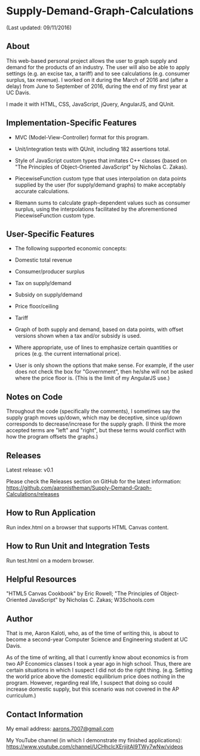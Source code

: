 # Supply-Demand-Graph-Calculations

(Last updated: 09/11/2016)

About
-----

This web-based personal project allows the user to graph supply and
demand
for the products of an industry. The user will also
be able to apply settings (e.g. an excise tax, a tariff)
and to see calculations (e.g. consumer surplus, tax revenue).
I worked on it during the March of 2016 and (after a delay)
from June to September of 2016,
during the end of my first year at UC Davis.

I made it with HTML, CSS, JavaScript, jQuery, AngularJS, and QUnit.

Implementation-Specific Features
--------------------------------

* MVC (Model-View-Controller) format for this program.

* Unit/integration tests with QUnit, including 182 assertions total.

* Style of JavaScript custom types that imitates C++ classes
(based on "The Principles of Object-Oriented JavaScript" by Nicholas C. Zakas).

* PiecewiseFunction custom type that uses interpolation on data points
supplied by the user (for supply/demand graphs) to make acceptably
accurate calculations.

* Riemann sums to calculate graph-dependent values such as consumer
surplus, using the interpolations facilitated by the aforementioned
PiecewiseFunction custom type.

User-Specific Features
----------------------

* The following supported economic concepts:
 * Domestic total revenue
 * Consumer/producer surplus
 * Tax on supply/demand
 * Subsidy on supply/demand
 * Price floor/ceiling
 * Tariff

* Graph of both supply and demand, based on data points,
with offset versions shown when a tax and/or subsidy is used.

* Where appropriate, use of lines to emphasize certain quantities
or prices (e.g. the current international price).

* User is only shown the options that make sense. For example,
if the user does not check the box for "Government", then he/she
will not be asked where the price floor is. (This is the limit
of my AngularJS use.)

Notes on Code
-------------

Throughout the code (specifically the comments), I sometimes say
the supply graph moves up/down, which may be deceptive, since
up/down corresponds to decrease/increase for the supply graph. (I
think the more accepted terms are "left" and "right", but these
terms would conflict with how the program offsets the graphs.)

Releases
--------

Latest release: v0.1

Please check the Releases section on GitHub for the latest information:
https://github.com/aaronistheman/Supply-Demand-Graph-Calculations/releases

How to Run Application
----------------------

Run index.html on a browser that supports HTML Canvas content.

How to Run Unit and Integration Tests
-------------------------------------

Run test.html on a modern browser.

Helpful Resources
-----------------

"HTML5 Canvas Cookbook" by Eric Rowell;
"The Principles of Object-Oriented JavaScript" by Nicholas C. Zakas;
W3Schools.com

Author
------

That is me, Aaron Kaloti, who, as of the time of writing this,
is about to become a second-year Computer Science and Engineering
student at UC Davis.

As of the time of writing,
all that I currently know about economics is from two AP Economics classes
I took a year ago in high school. Thus, there are certain situations in
which I suspect I did not do the right thing. (e.g. Setting the world
price above the domestic equilibrium price does nothing in the program.
However, regarding real life, I suspect that
doing so could increase domestic supply, but this scenario was not
covered in the AP curriculum.)

Contact Information
-------------------

My email address: aarons.7007@gmail.com

My YouTube channel (in which I demonstrate my finished applications):
https://www.youtube.com/channel/UCHhcIcXErjijtAI9TWy7wNw/videos